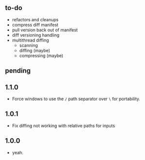 ## to-do
- refactors and cleanups
- compress diff manifest
- pull version back out of manifest
- diff versioning handling
- multithread diffing
   * scanning
   * diffing (maybe)
   * compressing (maybe)

## pending


## 1.1.0
- Force windows to use the `/` path separator over `\` for portability.

## 1.0.1
- Fix diffing not working with relative paths for inputs

## 1.0.0
- yeah.